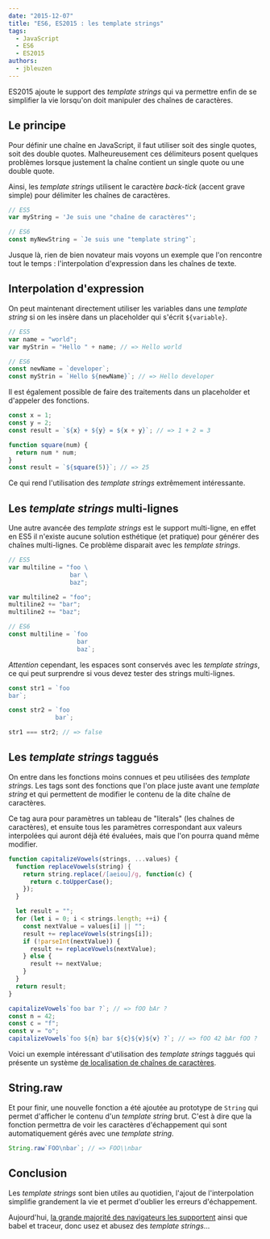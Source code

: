 ```yaml
---
date: "2015-12-07"
title: "ES6, ES2015 : les template strings"
tags:
  - JavaScript
  - ES6
  - ES2015
authors:
  - jbleuzen
---
```


ES2015 ajoute le support des _template strings_ qui va permettre enfin de se
simplifier la vie lorsqu'on doit manipuler des chaînes de caractères.

## Le principe

Pour définir une chaîne en JavaScript, il faut utiliser soit des single quotes,
soit des double quotes. Malheureusement ces délimiteurs posent quelques
problèmes lorsque justement la chaîne contient un single quote ou une double
quote.

Ainsi, les _template strings_ utilisent le caractère _back-tick_ (accent grave
simple) pour délimiter les chaînes de caractères.

```js
// ES5
var myString = 'Je suis une "chaîne de caractères"';

// ES6
const myNewString = `Je suis une "template string"`;
```

Jusque là, rien de bien novateur mais voyons un exemple que l'on rencontre tout
le temps : l'interpolation d'expression dans les chaînes de texte.

## Interpolation d'expression

On peut maintenant directement utiliser les variables dans une _template string_
si on les insère dans un placeholder qui s'écrit `${variable}`.

```js
// ES5
var name = "world";
var myStrin = "Hello " + name; // => Hello world

// ES6
const newName = `developer`;
const myStrin = `Hello ${newName}`; // => Hello developer
```

Il est également possible de faire des traitements dans un placeholder et
d'appeler des fonctions.

```js
const x = 1;
const y = 2;
const result = `${x} + ${y} = ${x + y}`; // => 1 + 2 = 3

function square(num) {
  return num * num;
}
const result = `${square(5)}`; // => 25
```

Ce qui rend l'utilisation des _template strings_ extrêmement intéressante.

## Les _template strings_ multi-lignes

Une autre avancée des _template strings_ est le support multi-ligne, en effet en
ES5 il n'existe aucune solution esthétique (et pratique) pour générer des
chaînes multi-lignes. Ce problème disparait avec les *template strings*.

```js
// ES5
var multiline = "foo \
                 bar \
                 baz";

var multiline2 = "foo";
multiline2 += "bar";
multiline2 += "baz";

// ES6
const multiline = `foo
                   bar
                   baz`;
```

_Attention_ cependant, les espaces sont conservés avec les *template strings*,
ce qui peut surprendre si vous devez tester des strings multi-lignes.

```js
const str1 = `foo
bar`;

const str2 = `foo
             bar`;

str1 === str2; // => false
```

## Les _template strings_ taggués

On entre dans les fonctions moins connues et peu utilisées des *template
strings*. Les tags sont des fonctions que l'on place juste avant une _template
string_ et qui permettent de modifier le contenu de la dite chaîne de
caractères.

Ce tag aura pour paramètres un tableau de "literals" (les chaînes de
caractères), et ensuite tous les paramètres correspondant aux valeurs
interpolées qui auront déjà été évaluées, mais que l'on pourra quand même
modifier.

```js
function capitalizeVowels(strings, ...values) {
  function replaceVowels(string) {
    return string.replace(/[aeiou]/g, function(c) {
      return c.toUpperCase();
    });
  }

  let result = "";
  for (let i = 0; i < strings.length; ++i) {
    const nextValue = values[i] || "";
    result += replaceVowels(strings[i]);
    if (!parseInt(nextValue)) {
      result += replaceVowels(nextValue);
    } else {
      result += nextValue;
    }
  }
  return result;
}

capitalizeVowels`foo bar ?`; // => fOO bAr ?
const n = 42;
const c = "f";
const v = "o";
capitalizeVowels`foo ${n} bar ${c}${v}${v} ?`; // => fOO 42 bAr fOO ?
```

Voici un exemple intéressant d'utilisation des _template strings_ taggués qui
présente un système [de localisation de chaînes de
caractères](http://jaysoo.ca/2014/03/20/i18n-with-es6-template-strings/).

## String.raw

Et pour finir, une nouvelle fonction a été ajoutée au prototype de `String` qui
permet d'afficher le contenu d'un _template string_ brut. C'est à dire que la
fonction permettra de voir les caractères d'échappement qui sont automatiquement
gérés avec une *template string*.

```js
String.raw`FOO\nbar`; // => FOO\\nbar
```

## Conclusion

Les _template strings_ sont bien utiles au quotidien, l'ajout de l'interpolation
simplifie grandement la vie et permet d'oublier les erreurs d'échappement.

Aujourd'hui, [la grande majorité des navigateurs les
supportent](https://kangax.github.io/compat-table/es6/#test-template_strings)
ainsi que babel et traceur, donc usez et abusez des *template strings*…
